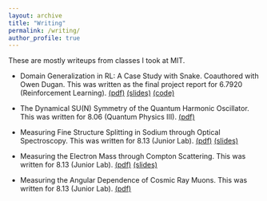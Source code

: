 ```yaml
---
layout: archive
title: "Writing"
permalink: /writing/
author_profile: true
---
```


These are mostly writeups from classes I took at MIT.

* Domain Generalization in RL: A Case Study with Snake. Coauthored with Owen Dugan. This was written as the final project report for 6.7920 (Reinforcement Learning).
[(pdf)](/files/final_report.pdf) [(slides)](https://docs.google.com/presentation/d/1_4zDJY6HoRMLiMdWuttHkpIB7MmbnubieF4ow0fggBY/edit?usp=sharing) [(code)](https://github.com/druidowm/Gym-Snake)

* The Dynamical SU(N) Symmetry of the Quantum Harmonic Oscillator. This was written for 8.06 (Quantum Physics III).
[(pdf)](/files/paper_8_06.pdf)

* Measuring Fine Structure Splitting in Sodium through Optical Spectroscopy. This was written for 8.13 (Junior Lab).
[(pdf)](/files/hs_paper.pdf) [(slides)](/files/HS_presentation.pdf)

* Measuring the Electron Mass through Compton Scattering. This was written for 8.13 (Junior Lab).
[(pdf)](/files/paper_revised.pdf) [(slides)](/files/exp2_presentation.pdf)

* Measuring the Angular Dependence of Cosmic Ray Muons. This was written for 8.13 (Junior Lab).
[(pdf)](/files/paper_revised_CW.pdf)
